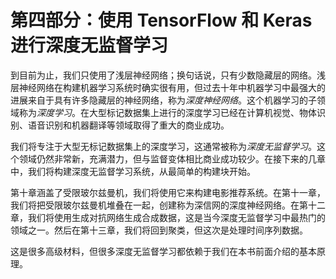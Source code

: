 # 第四部分：使用 TensorFlow 和 Keras 进行深度无监督学习

到目前为止，我们只使用了浅层神经网络；换句话说，只有少数隐藏层的网络。浅层神经网络在构建机器学习系统时确实很有用，但过去十年中机器学习中最强大的进展来自于具有许多隐藏层的神经网络，称为*深度神经网络*。这个机器学习的子领域称为*深度学习*。在大型标记数据集上进行的深度学习已经在计算机视觉、物体识别、语音识别和机器翻译等领域取得了重大的商业成功。

我们将专注于大型无标记数据集上的深度学习，这通常被称为*深度无监督学习*。这个领域仍然非常新，充满潜力，但与监督变体相比商业成功较少。在接下来的几章中，我们将构建深度无监督学习系统，从最简单的构建块开始。

第十章涵盖了受限玻尔兹曼机，我们将使用它来构建电影推荐系统。在第十一章，我们将把受限玻尔兹曼机堆叠在一起，创建称为深信网的深度神经网络。在第十二章，我们将使用生成对抗网络生成合成数据，这是当今深度无监督学习中最热门的领域之一。然后在第十三章，我们将回到聚类，但这次是处理时间序列数据。

这是很多高级材料，但很多深度无监督学习都依赖于我们在本书前面介绍的基本原理。

